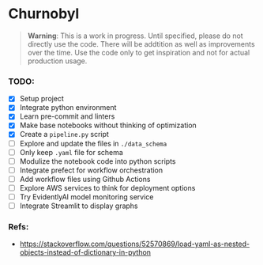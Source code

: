 # Churnobyl

> **Warning**: This is a work in progress. Until specified, please do not directly use the code. There will be addtition as well as improvements over the time. Use the code only to get inspiration and not for actual production usage.

### TODO:

- [x] Setup project
- [x] Integrate python environment
- [x] Learn pre-commit and linters
- [x] Make base notebooks without thinking of optimization
- [x] Create a `pipeline.py` script
- [ ] Explore and update the files in `./data_schema`
- [ ] Only keep `.yaml` file for schema
- [ ] Modulize the notebook code into python scripts
- [ ] Integrate prefect for workflow orchestration
- [ ] Add workflow files using Github Actions
- [ ] Explore AWS services to think for deployment options
- [ ] Try EvidentlyAI model monitoring service
- [ ] Integrate Streamlit to display graphs

### Refs:

- https://stackoverflow.com/questions/52570869/load-yaml-as-nested-objects-instead-of-dictionary-in-python
